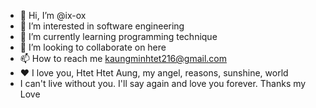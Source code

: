 - 👋 Hi, I’m @ix-ox
- 👀 I’m interested in software engineering
- 🌱 I’m currently learning programming technique
- 💞️ I’m looking to collaborate on here
- 📫 How to reach me kaungminhtet216@gmail.com
- ❤️ I love you, Htet Htet Aung, my angel, reasons, sunshine, world
- I can't live without you. I'll say again and love you forever.
Thanks my Love
